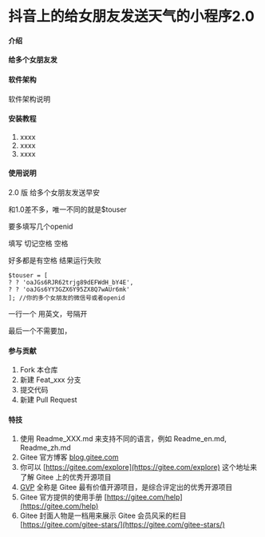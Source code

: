 # 抖音上的给女朋友发送天气的小程序2.0

#### 介绍
 **给多个女朋友发** 

#### 软件架构
软件架构说明


#### 安装教程

1.  xxxx
2.  xxxx
3.  xxxx

#### 使用说明
2.0 版 
给多个女朋友发送早安

和1.0差不多，唯一不同的就是$touser

要多填写几个openid

填写  切记空格  空格

好多都是有空格 结果运行失败


```
$touser = [
? ? 'oaJGs6RJR62trjg89dEFWdH_bY4E',
? ? 'oaJGs6YY3GZX6Y95ZX8Q7wAUr6mk'
]; //你的多个女朋友的微信号或者openid
```


一行一个 用英文，号隔开

最后一个不需要加，


#### 参与贡献

1.  Fork 本仓库
2.  新建 Feat_xxx 分支
3.  提交代码
4.  新建 Pull Request


#### 特技

1.  使用 Readme\_XXX.md 来支持不同的语言，例如 Readme\_en.md, Readme\_zh.md
2.  Gitee 官方博客 [blog.gitee.com](https://blog.gitee.com)
3.  你可以 [https://gitee.com/explore](https://gitee.com/explore) 这个地址来了解 Gitee 上的优秀开源项目
4.  [GVP](https://gitee.com/gvp) 全称是 Gitee 最有价值开源项目，是综合评定出的优秀开源项目
5.  Gitee 官方提供的使用手册 [https://gitee.com/help](https://gitee.com/help)
6.  Gitee 封面人物是一档用来展示 Gitee 会员风采的栏目 [https://gitee.com/gitee-stars/](https://gitee.com/gitee-stars/)
